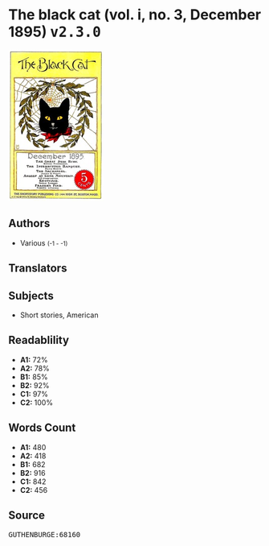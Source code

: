 # The black cat (vol. i, no. 3, December 1895) <kbd>v2.3.0</kbd>

![](./cover.medium.jpg "")

## Authors


 - Various <small>(-1 - -1)</small>

## Translators



## Subjects


 - Short stories, American

## Readablility


 - **A1:** 72%
 - **A2:** 78%
 - **B1:** 85%
 - **B2:** 92%
 - **C1:** 97%
 - **C2:** 100%

## Words Count


 - **A1:** 480
 - **A2:** 418
 - **B1:** 682
 - **B2:** 916
 - **C1:** 842
 - **C2:** 456

## Source


<kbd>GUTHENBURGE:68160</kbd>
